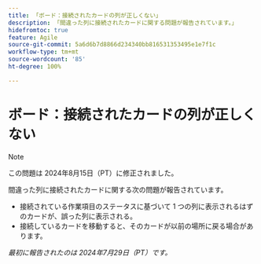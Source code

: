 ```yaml
---
title: 「ボード：接続されたカードの列が正しくない」
description: 「間違った列に接続されたカードに関する問題が報告されています。」
hidefromtoc: true
feature: Agile
source-git-commit: 5a6d6b7d8866d234340bb816531353495e1e7f1c
workflow-type: tm+mt
source-wordcount: '85'
ht-degree: 100%

---
```



# ボード：接続されたカードの列が正しくない

>[!NOTE]
>
>この問題は 2024年8月15日（PT）に修正されました。

間違った列に接続されたカードに関する次の問題が報告されています。

* 接続されている作業項目のステータスに基づいて 1 つの列に表示されるはずのカードが、誤った列に表示される。
* 接続しているカードを移動すると、そのカードが以前の場所に戻る場合があります。

_最初に報告されたのは 2024年7月29日（PT）です。_
